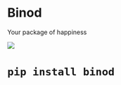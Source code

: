 # Binod
Your package of happiness

![](https://alltimetrends.com/wp-content/uploads/2020/08/image-26-e1596777470888-800x277.png)
# `pip install binod`
